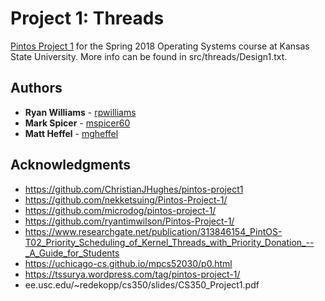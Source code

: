 # Project 1: Threads

[Pintos Project 1](https://web.stanford.edu/class/cs140/projects/pintos/pintos_2.html) for the Spring 2018 Operating Systems course
at Kansas State University. More info can be found in src/threads/Design1.txt.

## Authors

* **Ryan Williams** - [rpwilliams](https://github.com/rpwilliams)
* **Mark Spicer** - [mspicer60](https://github.com/mspicer60)
* **Matt Heffel** - [mgheffel](https://github.com/mgheffel)

## Acknowledgments

* https://github.com/ChristianJHughes/pintos-project1
* https://github.com/nekketsuing/Pintos-Project-1/
* https://github.com/microdog/pintos-project-1/
* https://github.com/ryantimwilson/Pintos-Project-1/
* https://www.researchgate.net/publication/313846154_PintOS-T02_Priority_Scheduling_of_Kernel_Threads_with_Priority_Donation_--_A_Guide_for_Students
* https://uchicago-cs.github.io/mpcs52030/p0.html
* https://tssurya.wordpress.com/tag/pintos-project-1/
* ee.usc.edu/~redekopp/cs350/slides/CS350_Project1.pdf
